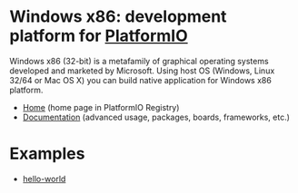 
# Windows x86: development platform for [PlatformIO](https://platformio.org)

Windows x86 (32-bit) is a metafamily of graphical operating systems developed and marketed by Microsoft. Using host OS (Windows, Linux 32/64 or Mac OS X) you can build native application for Windows x86 platform.

* [Home](https://platformio.org/platforms/windows_x86) (home page in PlatformIO Registry)
* [Documentation](http://docs.platformio.org/page/platforms/windows_x86.html) (advanced usage, packages, boards, frameworks, etc.)

# Examples

* [hello-world](https://github.com/platformio/platform-windows_x86/tree/master/examples/hello-world)
